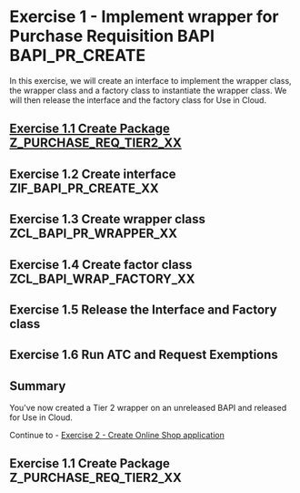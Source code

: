 # Exercise 1 - Implement wrapper for Purchase Requisition BAPI BAPI_PR_CREATE
In this exercise, we will create an interface to implement the wrapper class, the wrapper class and a factory class to instantiate the wrapper class. We will then release the interface and the factory class for Use in Cloud.

## [Exercise 1.1 Create Package Z_PURCHASE_REQ_TIER2_XX](exercises/ex1/README.md#exercise-11-create-package-z_purchase_req_tier2_xx-1)
## Exercise 1.2 Create interface ZIF_BAPI_PR_CREATE_XX
## Exercise 1.3 Create wrapper class ZCL_BAPI_PR_WRAPPER_XX
## Exercise 1.4 Create factor class ZCL_BAPI_WRAP_FACTORY_XX
## Exercise 1.5 Release the Interface and Factory class
## Exercise 1.6 Run ATC and Request Exemptions
## Summary
You've now created a Tier 2 wrapper on an unreleased BAPI and released for Use in Cloud.

Continue to - [Exercise 2 - Create Online Shop application](../ex2/README.md)

## Exercise 1.1 Create Package Z_PURCHASE_REQ_TIER2_XX

